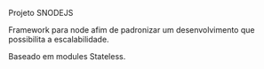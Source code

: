 Projeto SNODEJS

Framework para node afim de padronizar um desenvolvimento
que possibilita a escalabilidade.

Baseado em modules Stateless.


